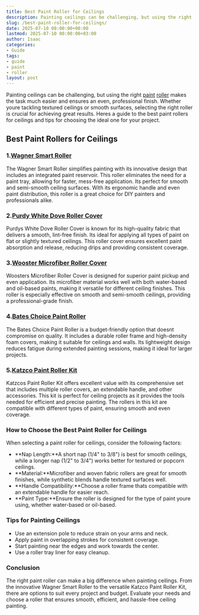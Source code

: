 ```yaml
---
title: Best Paint Roller for Ceilings
description: Painting ceilings can be challenging, but using the right paint roller makes the task much easier and ensures an even, professional finish.
slug: /best-paint-roller-for-ceilings/
date: 2025-07-10 00:00:00+00:00
lastmod: 2025-07-10 00:00:00+03:00
author: Isaac
categories:
- Guide
tags:
- guide
- paint
- roller
layout: post
---
```

Painting ceilings can be challenging, but using the right [paint](https://pestpolicy.com/airless-paint-sprayer-cleaning-solution/) [roller](https://pestpolicy.com/best-paint-roller-cover-for-interior-walls/) makes the task much easier and ensures an even, professional finish. Whether youre tackling textured ceilings or smooth surfaces, selecting the right roller is crucial for achieving great results. Heres a guide to the best paint rollers for ceilings and tips for choosing the ideal one for your project.
## Best Paint Rollers for Ceilings
### 1.[Wagner Smart Roller](https://www.amazon.com/dp/B00J2LRBO8?tag=p-policy-20)
The Wagner Smart Roller simplifies painting with its innovative design that includes an integrated paint reservoir. This roller eliminates the need for a paint tray, allowing for faster, mess-free application. Its perfect for smooth and semi-smooth ceiling surfaces.
With its ergonomic handle and even paint distribution, this roller is a great choice for DIY painters and professionals alike.
### 2.[Purdy White Dove Roller Cover](https://www.amazon.com/dp/B074DQ23D6?tag=p-policy-20)
Purdys White Dove Roller Cover is known for its high-quality fabric that delivers a smooth, lint-free finish. Its ideal for applying all types of paint on flat or slightly textured ceilings.
This roller cover ensures excellent paint absorption and release, reducing drips and providing consistent coverage.
### 3.[Wooster Microfiber Roller Cover](https://www.amazon.com/dp/B07ZQ2F5XZ?tag=p-policy-20)
Woosters Microfiber Roller Cover is designed for superior paint pickup and even application. Its microfiber material works well with both water-based and oil-based paints, making it versatile for different ceiling finishes.
This roller is especially effective on smooth and semi-smooth ceilings, providing a professional-grade finish.
### 4.[Bates Choice Paint Roller](https://www.amazon.com/dp/B00002N8OT?tag=p-policy-20)
The Bates Choice Paint Roller is a budget-friendly option that doesnt compromise on quality. It includes a durable roller frame and high-density foam covers, making it suitable for ceilings and walls.
Its lightweight design reduces fatigue during extended painting sessions, making it ideal for larger projects.
### 5.[Katzco Paint Roller Kit](https://www.amazon.com/dp/B081TK4H75?tag=p-policy-20)
Katzcos Paint Roller Kit offers excellent value with its comprehensive set that includes multiple roller covers, an extendable handle, and other accessories. This kit is perfect for ceiling projects as it provides the tools needed for efficient and precise painting.
The rollers in this kit are compatible with different types of paint, ensuring smooth and even coverage.
### How to Choose the Best Paint Roller for Ceilings
When selecting a paint roller for ceilings, consider the following factors:
- **Nap Length:**A short nap (1/4" to 3/8") is best for smooth ceilings, while a longer nap (1/2" to 3/4") works better for textured or popcorn ceilings.
- **Material:**Microfiber and woven fabric rollers are great for smooth finishes, while synthetic blends handle textured surfaces well.
- **Handle Compatibility:**Choose a roller frame thats compatible with an extendable handle for easier reach.
- **Paint Type:**Ensure the roller is designed for the type of paint youre using, whether water-based or oil-based.
### Tips for Painting Ceilings
- Use an extension pole to reduce strain on your arms and neck.
- Apply paint in overlapping strokes for consistent coverage.
- Start painting near the edges and work towards the center.
- Use a roller tray liner for easy cleanup.
### Conclusion
The right paint roller can make a big difference when painting ceilings. From the innovative Wagner Smart Roller to the versatile Katzco Paint Roller Kit, there are options to suit every project and budget. Evaluate your needs and choose a roller that ensures smooth, efficient, and hassle-free ceiling painting.
